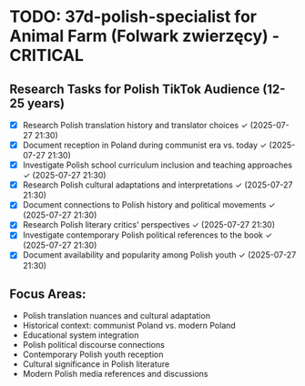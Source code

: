 # TODO: 37d-polish-specialist for Animal Farm (Folwark zwierzęcy) - CRITICAL

## Research Tasks for Polish TikTok Audience (12-25 years)

- [x] Research Polish translation history and translator choices ✓ (2025-07-27 21:30)
- [x] Document reception in Poland during communist era vs. today ✓ (2025-07-27 21:30)
- [x] Investigate Polish school curriculum inclusion and teaching approaches ✓ (2025-07-27 21:30)
- [x] Research Polish cultural adaptations and interpretations ✓ (2025-07-27 21:30)
- [x] Document connections to Polish history and political movements ✓ (2025-07-27 21:30)
- [x] Research Polish literary critics' perspectives ✓ (2025-07-27 21:30)
- [x] Investigate contemporary Polish political references to the book ✓ (2025-07-27 21:30)
- [x] Document availability and popularity among Polish youth ✓ (2025-07-27 21:30)

## Focus Areas:
- Polish translation nuances and cultural adaptation
- Historical context: communist Poland vs. modern Poland
- Educational system integration
- Polish political discourse connections
- Contemporary Polish youth reception
- Cultural significance in Polish literature
- Modern Polish media references and discussions
